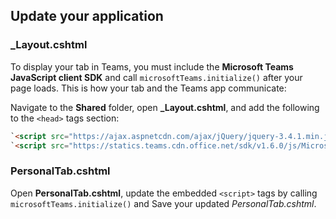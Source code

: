 ## Update your application

### _Layout.cshtml

To display your tab in Teams, you must include the **Microsoft Teams JavaScript client SDK** and call `microsoftTeams.initialize()` after your page loads. This is how your tab and the Teams app communicate:

Navigate to the **Shared** folder, open **_Layout.cshtml**, and add the following to the `<head>` tags section:

```html
`<script src="https://ajax.aspnetcdn.com/ajax/jQuery/jquery-3.4.1.min.js"></script>`
`<script src="https://statics.teams.cdn.office.net/sdk/v1.6.0/js/MicrosoftTeams.min.js"></script>`
```

### PersonalTab.cshtml

Open **PersonalTab.cshtml**, update the embedded `<script>` tags by calling `microsoftTeams.initialize()` and Save your updated *PersonalTab.cshtml*.